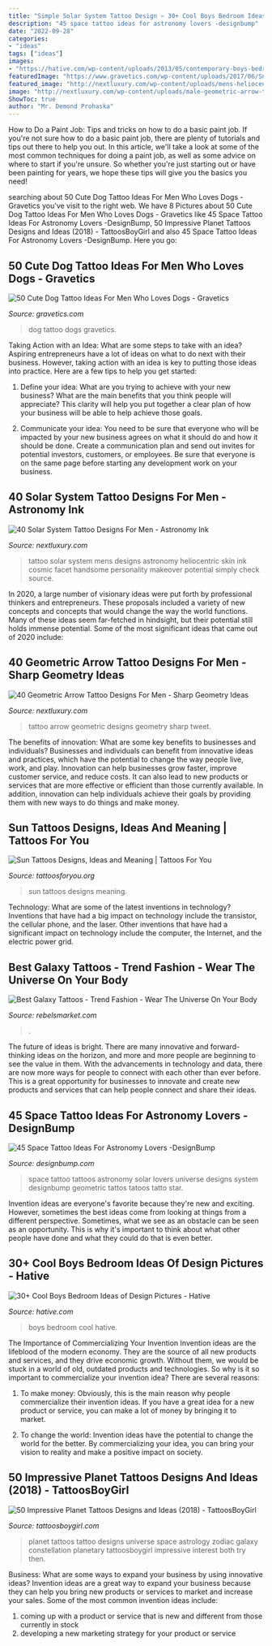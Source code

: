 ```yaml
---
title: "Simple Solar System Tattoo Design ~ 30+ Cool Boys Bedroom Ideas Of Design Pictures"
description: "45 space tattoo ideas for astronomy lovers -designbump"
date: "2022-09-28"
categories:
- "ideas"
tags: ["ideas"]
images:
- "https://hative.com/wp-content/uploads/2013/05/contemporary-boys-bedroom-solar-system-decoration-by-hobus-homes1.jpg"
featuredImage: "https://www.gravetics.com/wp-content/uploads/2017/06/Snupy-Dog-Abstract.jpg"
featured_image: "http://nextluxury.com/wp-content/uploads/mens-heliocentric-solar-system-tattoo-on-back.jpg"
image: "http://nextluxury.com/wp-content/uploads/male-geometric-arrow-tattoo-ideas.jpg"
ShowToc: true
author: "Mr. Demond Prohaska"
---
```



How to Do a Paint Job: Tips and tricks on how to do a basic paint job.
If you're not sure how to do a basic paint job, there are plenty of tutorials and tips out there to help you out. In this article, we'll take a look at some of the most common techniques for doing a paint job, as well as some advice on where to start if you're unsure. So whether you're just starting out or have been painting for years, we hope these tips will give you the basics you need!

	

		
searching about 50 Cute Dog Tattoo Ideas For Men Who Loves Dogs - Gravetics you've visit to the right web. We have 8 Pictures about 50 Cute Dog Tattoo Ideas For Men Who Loves Dogs - Gravetics like 45 Space Tattoo Ideas For Astronomy Lovers -DesignBump, 50 Impressive Planet Tattoos Designs and Ideas (2018) - TattoosBoyGirl and also 45 Space Tattoo Ideas For Astronomy Lovers -DesignBump. Here you go:
		
    
## 50 Cute Dog Tattoo Ideas For Men Who Loves Dogs - Gravetics

<img loading=lazy src="https://www.gravetics.com/wp-content/uploads/2017/06/Snupy-Dog-Abstract.jpg" onerror="this.onerror=null;this.src='https://tse2.mm.bing.net/th?id=OIP.nbj8cKFVLFVonPon-e02xAHaJ4&amp;pid=15.1';" alt="50 Cute Dog Tattoo Ideas For Men Who Loves Dogs - Gravetics">

_Source: gravetics.com_

>dog tattoo dogs gravetics. 

	

Taking Action with an Idea: What are some steps to take with an idea?
Aspiring entrepreneurs have a lot of ideas on what to do next with their business. However, taking action with an idea is key to putting those ideas into practice. Here are a few tips to help you get started:
1. Define your idea: What are you trying to achieve with your new business? What are the main benefits that you think people will appreciate? This clarity will help you put together a clear plan of how your business will be able to help achieve those goals.

2. Communicate your idea: You need to be sure that everyone who will be impacted by your new business agrees on what it should do and how it should be done. Create a communication plan and send out invites for potential investors, customers, or employees. Be sure that everyone is on the same page before starting any development work on your business.


    
## 40 Solar System Tattoo Designs For Men - Astronomy Ink

<img loading=lazy src="http://nextluxury.com/wp-content/uploads/mens-heliocentric-solar-system-tattoo-on-back.jpg" onerror="this.onerror=null;this.src='https://tse4.mm.bing.net/th?id=OIP.pvp2fXyjNEpPMvTbFAHKIAHaHa&amp;pid=15.1';" alt="40 Solar System Tattoo Designs For Men - Astronomy Ink">

_Source: nextluxury.com_

>tattoo solar system mens designs astronomy heliocentric skin ink cosmic facet handsome personality makeover potential simply check source. 

	

In 2020, a large number of visionary ideas were put forth by professional thinkers and entrepreneurs. These proposals included a variety of new concepts and concepts that would change the way the world functions. Many of these ideas seem far-fetched in hindsight, but their potential still holds immense potential. Some of the most significant ideas that came out of 2020 include: 

    
## 40 Geometric Arrow Tattoo Designs For Men - Sharp Geometry Ideas

<img loading=lazy src="http://nextluxury.com/wp-content/uploads/male-geometric-arrow-tattoo-ideas.jpg" onerror="this.onerror=null;this.src='https://tse3.mm.bing.net/th?id=OIP.Oec3pqo2jHTrOXv6i4NwnQAAAA&amp;pid=15.1';" alt="40 Geometric Arrow Tattoo Designs For Men - Sharp Geometry Ideas">

_Source: nextluxury.com_

>tattoo arrow geometric designs geometry sharp tweet. 

	

The benefits of innovation: What are some key benefits to businesses and individuals?
Businesses and individuals can benefit from innovative ideas and practices, which have the potential to change the way people live, work, and play. Innovation can help businesses grow faster, improve customer service, and reduce costs. It can also lead to new products or services that are more effective or efficient than those currently available. In addition, innovation can help individuals achieve their goals by providing them with new ways to do things and make money.

    
## Sun Tattoos Designs, Ideas And Meaning | Tattoos For You

<img loading=lazy src="http://www.tattoosforyou.org/wp-content/uploads/2013/09/Sun-Tattoos.jpg" onerror="this.onerror=null;this.src='https://tse1.mm.bing.net/th?id=OIP.Hkckk-FZYqq9VWyrL0bucgHaJ4&amp;pid=15.1';" alt="Sun Tattoos Designs, Ideas and Meaning | Tattoos For You">

_Source: tattoosforyou.org_

>sun tattoos designs meaning. 

	

Technology: What are some of the latest inventions in technology?
Inventions that have had a big impact on technology include the transistor, the cellular phone, and the laser. Other inventions that have had a significant impact on technology include the computer, the Internet, and the electric power grid.

    
## Best Galaxy Tattoos - Trend Fashion - Wear The Universe On Your Body

<img loading=lazy src="https://d2fzf9bbqh0om5.cloudfront.net/var/www/apps/rebelsmarket/production/current/public/system/blog/post_pictures/data/content/170.jpg" onerror="this.onerror=null;this.src='https://tse3.mm.bing.net/th?id=OIP.uaccA2yk2zm_AdiS6-UL5AHaHa&amp;pid=15.1';" alt="Best Galaxy Tattoos - Trend Fashion - Wear The Universe On Your Body">

_Source: rebelsmarket.com_

>. 

	

The future of ideas is bright. There are many innovative and forward-thinking ideas on the horizon, and more and more people are beginning to see the value in them. With the advancements in technology and data, there are now more ways for people to connect with each other than ever before. This is a great opportunity for businesses to innovate and create new products and services that can help people connect and share their ideas.

    
## 45 Space Tattoo Ideas For Astronomy Lovers -DesignBump

<img loading=lazy src="http://designbump.com/wp-content/uploads/2014/12/space-star-tattoos-9.jpg" onerror="this.onerror=null;this.src='https://tse2.mm.bing.net/th?id=OIP.rER4qO4In5X-l_iDPL4dpQHaKz&amp;pid=15.1';" alt="45 Space Tattoo Ideas For Astronomy Lovers -DesignBump">

_Source: designbump.com_

>space tattoo tattoos astronomy solar lovers universe designs system designbump geometric tattos tatoos tatto star. 

	

Invention ideas are everyone's favorite because they're new and exciting. However, sometimes the best ideas come from looking at things from a different perspective. Sometimes, what we see as an obstacle can be seen as an opportunity. This is why it's important to think about what other people have done and what they could do that is even better.

    
## 30+ Cool Boys Bedroom Ideas Of Design Pictures - Hative

<img loading=lazy src="https://hative.com/wp-content/uploads/2013/05/contemporary-boys-bedroom-solar-system-decoration-by-hobus-homes1.jpg" onerror="this.onerror=null;this.src='https://tse1.mm.bing.net/th?id=OIP.0Y8YdUUH6VLBB1szO4zvAQHaLI&amp;pid=15.1';" alt="30+ Cool Boys Bedroom Ideas of Design Pictures - Hative">

_Source: hative.com_

>boys bedroom cool hative. 

	

The Importance of Commercializing Your Invention
Invention ideas are the lifeblood of the modern economy. They are the source of all new products and services, and they drive economic growth. Without them, we would be stuck in a world of old, outdated products and technologies.
So why is it so important to commercialize your invention idea? There are several reasons:

1. To make money: Obviously, this is the main reason why people commercialize their invention ideas. If you have a great idea for a new product or service, you can make a lot of money by bringing it to market.

2. To change the world: Invention ideas have the potential to change the world for the better. By commercializing your idea, you can bring your vision to reality and make a positive impact on society.


    
## 50 Impressive Planet Tattoos Designs And Ideas (2018) - TattoosBoyGirl

<img loading=lazy src="https://1.bp.blogspot.com/-fMAMCAgUthc/WBMIg8SyuEI/AAAAAAAACUQ/HuaIdzigrzIEsVrafWNXVI0f-wqBtDYxACLcB/s1600/Best%2BPlanet%2BTattoos%2BDesign%2Bon%2BHands.JPG" onerror="this.onerror=null;this.src='https://tse3.mm.bing.net/th?id=OIP._IK95j5d-cysovY6BhbvDQHaHE&amp;pid=15.1';" alt="50 Impressive Planet Tattoos Designs and Ideas (2018) - TattoosBoyGirl">

_Source: tattoosboygirl.com_

>planet tattoos tattoo designs universe space astrology zodiac galaxy constellation planetary tattoosboygirl impressive interest both try then. 

	

Business: What are some ways to expand your business by using innovative ideas?
Invention ideas are a great way to expand your business because they can help you bring new products or services to market and increase your sales. Some of the most common invention ideas include:
1. coming up with a product or service that is new and different from those currently in stock
2. developing a new marketing strategy for your product or service

